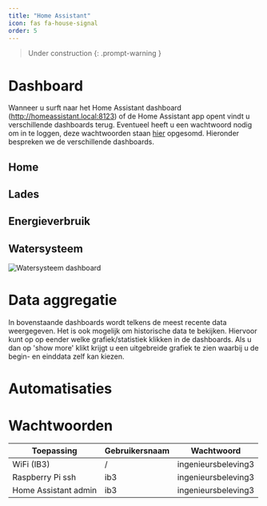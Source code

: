 ```yaml
---
title: "Home Assistant"
icon: fas fa-house-signal
order: 5
---
```


> Under construction
{: .prompt-warning }


<!-- Algemene info over HomeAssistant dashboard en data agregatie-->


# Dashboard

Wanneer u surft naar het Home Assistant dashboard (http://homeassistant.local:8123) of de Home Assistant app opent vindt u verschillende dashboards terug. Eventueel heeft u een wachtwoord nodig om in te loggen, deze wachtwoorden staan [hier](#wachtwoorden) opgesomd. Hieronder bespreken we de verschillende dashboards.

## Home

<!-- Afbeelding Home dashboard-->

<!-- Uitleg Home dashboard-->

## Lades

<!-- Afbeelding Lade dashboard-->

<!-- Uitleg Lade dashboard-->

## Energieverbruik

<!-- Afbeelding energieverbruik dashboard-->

<!-- Uitleg energieverbruik dashboard-->

## Watersysteem

<img src="{{ '/assets/img/HomeAssistant/HomeAssistantWater.png' | relative_url }}" alt="Watersysteem dashboard" />

<!-- Uitleg watersysteem dashboard-->

# Data aggregatie

In bovenstaande dashboards wordt telkens de meest recente data weergegeven. Het is ook mogelijk om historische data te bekijken. Hiervoor kunt op op eender welke grafiek/statistiek klikken in de dashboards. Als u dan op 'show more' klikt krijgt u een uitgebreide grafiek te zien waarbij u de begin- en einddata zelf kan kiezen.

# Automatisaties

<!-- Uitleg over de automatisaties -->

# Wachtwoorden

| Toepassing           | Gebruikersnaam | Wachtwoord           |
|----------------------|----------------|----------------------|
| WiFi (IB3)           | /              | ingenieursbeleving3  |
| Raspberry Pi ssh     | ib3            | ingenieursbeleving3  |
| Home Assistant admin | ib3            | ingenieursbeleving3  |
